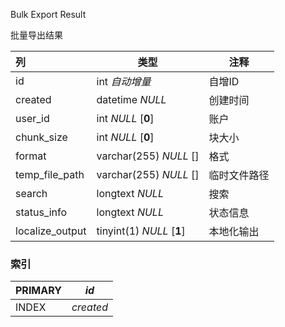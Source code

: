 

Bulk Export Result

批量导出结果



| 列              | 类型                      | 注释         |
| :-------------- | ------------------------- | ------------ |
| id              | int *自动增量*            | 自增ID       |
| created         | datetime *NULL*           | 创建时间     |
| user_id         | int *NULL* [**0**]        | 账户         |
| chunk_size      | int *NULL* [**0**]        | 块大小       |
| format          | varchar(255) *NULL* []    | 格式         |
| temp_file_path  | varchar(255) *NULL* []    | 临时文件路径 |
| search          | longtext *NULL*           | 搜索         |
| status_info     | longtext *NULL*           | 状态信息     |
| localize_output | tinyint(1) *NULL* [**1**] | 本地化输出   |

### 索引

| PRIMARY | *id*      |
| :------ | --------- |
| INDEX   | *created* |